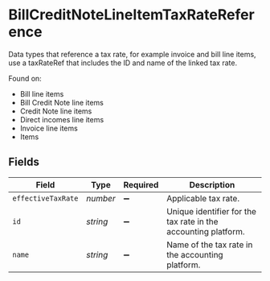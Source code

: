 # BillCreditNoteLineItemTaxRateReference

Data types that reference a tax rate, for example invoice and bill line items, use a taxRateRef that includes the ID and name of the linked tax rate.

Found on:

- Bill line items
- Bill Credit Note line items
- Credit Note line items
- Direct incomes line items
- Invoice line items
- Items


## Fields

| Field                                                          | Type                                                           | Required                                                       | Description                                                    |
| -------------------------------------------------------------- | -------------------------------------------------------------- | -------------------------------------------------------------- | -------------------------------------------------------------- |
| `effectiveTaxRate`                                             | *number*                                                       | :heavy_minus_sign:                                             | Applicable tax rate.                                           |
| `id`                                                           | *string*                                                       | :heavy_minus_sign:                                             | Unique identifier for the tax rate in the accounting platform. |
| `name`                                                         | *string*                                                       | :heavy_minus_sign:                                             | Name of the tax rate in the accounting platform.               |